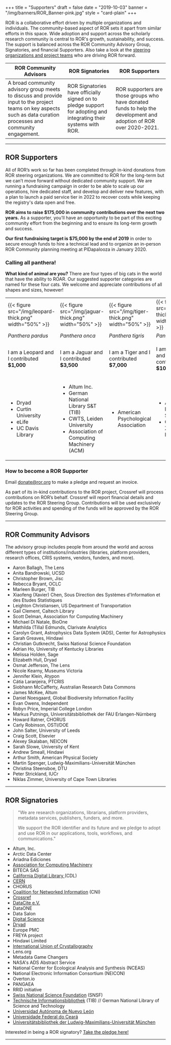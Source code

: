+++
title = "Supporters"
draft = false
date = "2019-10-03"
banner = "/img/banners/ROR_Banner-pink.jpg"
style = "card-plain"
+++

ROR is a collaborative effort driven by multiple organizations and individuals. The community-based aspect of ROR sets it apart from similar efforts in this space. Wide adoption and support across the scholarly research community is central to ROR's growth, sustainability, and success. The support is balanced across the ROR Community Advisory Group, Signatories, and financial Supporters. Also take a look at the [steering organizations and project teams](/about) who are driving ROR forward.

|ROR Community Advisors	|ROR Signatories	|ROR Supporters	|
|---	|---	|--- |
|A broad community advisory group meets to discuss and provide input to the project teams on key aspects such as data curation processes and community engagement. |ROR Signatories have officially signed on to pledge support for adopting and integrating their systems with ROR. 	|ROR supporters are those groups who have donated funds to help the development and adoption of ROR over 2020-2021.	|

---

## ROR Supporters

All of ROR’s work so far has been completed through in-kind donations from ROR steering organizations. We are committed to ROR for the long-term but we can’t move forward without dedicated community support. We are running a fundraising campaign in order to be able to scale up our operations, hire dedicated staff, and develop and deliver new features, with a plan to launch a paid service tier in 2022 to recover costs while keeping the registry's data open and free.

**ROR aims to raise $175,000 in community contributions over the next two years.** As a supporter, you’ll have an opportunity to be part of this exciting community effort from the beginning and to ensure its long-term growth and success.

**Our first fundraising target is $75,000 by the end of 2019** in order to secure enough funds to hire a technical lead and to organize an in-person ROR Community planning meeting at PIDapalooza in January 2020.

### Calling all panthera!

**What kind of animal are you?**
There are four types of big cats in the world that have the ability to ROAR. Our suggested supporter categories are named for these four cats. We welcome and appreciate contributions of all shapes and sizes, however!

<table id="donations-table">
	<tbody>
		<tr>
			<td>{{< figure src="/img/leopard-thick.png" width="50%" >}}</td>
			<td>{{< figure src="/img/jaguar-thick.png" width="50%" >}}</td>
			<td>{{< figure src="/img/tiger-thick.png" width="50%" >}}</td>
			<td>{{< figure src="/img/lion-thick.png" width="50%" >}}</td>
		</tr>
		<tr>
			<td><em>Panthera pardus</em></td>
			<td><em>Panthera onca</em></td>
			<td><em>Panthera tigris</em></td>
			<td><em>Panthera leo</em></td>
		</tr>
		<tr>
			<td><p>I am a Leopard and I contributed <strong>$1,000</strong></p></td>
			<td><p>I am a Jaguar and I contributed <strong>$3,500</strong></p></td>
			<td><p>I am a Tiger and I contributed <strong>$7,000</strong></p></td>
			<td><p>I am a Lioness and I contributed <strong>$10,000</strong></p></td>
		</tr>
		<tr>
			<td>
				<ul>
					<li>Dryad</li>
					<li>Curtin University</li>
					<li>eLife</li>
          <li>UC Davis Library</li>
				</ul>
			</td>
			<td>
				<ul>
					<li>Altum Inc.</li>
					<li>German National Library S&T (TIB)</li>
					<li>CWTS, Leiden University</li>
					<li>Association of Computing Machinery (ACM)</li>
				</ul>
			</td>
			<td>
				<ul>
					<li>American Psychological Association</li>
				</ul>
			</td>
			<td>
				<ul>
					<li>American Physical Society</li>
          <li>Chan Zuckerberg Initiative</li>
				</ul>
			</td>
		</tr>
	</tbody>
</table>


### How to become a ROR Supporter

Email <donate@ror.org> to make a pledge and request an invoice.

As part of its in-kind contributions to the ROR project, Crossref will process contributions on ROR’s behalf. Crossref will report financial details and updates to the ROR Steering Group. Contributions will be used exclusively for ROR activities and spending of the funds will be approved by the ROR Steering Group.

---

## ROR Community Advisors
The advisory group includes people from around the world and across different types of institutions/industries (libraries, platform providers, research offices, CRIS systems, vendors, funders, and more).  

-   Aaron Ballagh, The Lens    
-   Anita Bandrowski, UCSD    
-   Christopher Brown, Jisc    
-   Rebecca Bryant,	OCLC    
-   Marleen Burger,	TIB    
-   Xiaofeng (Xavier) Chen,	Sous Direction des Systèmes d'Information et des Etudes Statistiques    
-   Leighton Christiansen, US Department of Transportation    
-   Gail Clement,	Caltech Library    
-   Scott Delman,	Association for Computing Machinery    
-   Michael Di Natale, BioOne    
-   Mathilda (Tilla) Edmunds,	Clarivate Analytics    
-   Carolyn Grant, Astrophysics Data System (ADS), Center for Astrophysics
-   Sarah Greaves, Hindawi    
-   Christian Gutknecht, Swiss National Science Foundation    
-   Adrian Ho, University of Kentucky Libraries    
-   Melissa Holden,	Sage    
-   Elizabeth Hull,	Dryad    
-   Osmat Jefferson, The Lens    
-   Nicole Kearny, Museums Victoria    
-   Jennifer Klein,	Atypon    
-   Cátia Laranjeira,	PTCRIS    
-   Siobhann McCafferty, Australian Research Data Commons    
-   James McKee, Altum    
-   Daniel Noesgaard,	Global Biodiversity Information Facility    
-   Evan Owens,	Independent    
-   Robyn Price,	Imperial College London    
-   Markus Putnings,	Universitätsbibliothek der FAU Erlangen-Nürnberg    
-   Howard Ratner, CHORUS    
-   Carly Robinson, OSTI/DOE    
-   John Salter, University of Leeds    
-   Craig Scott, Elsevier    
-   Alexey Skalaban, NEICON    
-   Sarah  Slowe,	University of Kent    
-   Andrew Smeall, Hindawi    
-   Arthur Smith,	American Physical Society    
-   Martin Spenger,	Ludwig-Maximilians-Universität München
-   Christina Steensboe, DTU    
-   Peter Strickland,	IUCr    
-   Niklas Zimmer, University of Cape Town Libraries    

---

## ROR Signatories

> "We are research organizations, librarians, platform providers, metadata services, publishers, funders, and more.
>
> We support the ROR identifier and its future and we pledge to adopt and use ROR in our applications, tools, workflows, and communications."


-   Altum, Inc.
-   Arctic Data Center
-   Ariadna Ediciones
-   [Association for Computing Machinery](https://ror.org/03wsadn68) 
-   BITECA SAS
-   [California Digital Library ](https://ror.org/03yrm5c26)(CDL)
-   [CERN](https://ror.org/01ggx4157)
-   CHORUS
-   [Coalition for Networked Information](https://ror.org/043fjtb89) (CNI)
-   [Crossref](https://ror.org/02twcfp32)
-   [DataCite e.V.](https://ror.org/04wxnsj81)
-   DataONE
-   Data Salon
-   [Digital Science](https://ror.org/02ktfc112)
-   [Dryad](https://ror.org/00x6h5n95)
-   Europe PMC
-   FREYA project 
-   Hindawi Limited
-   [International Union of Crystallography](https://ror.org/00vdend65)
-   Lens.org
-   Metadata Game Changers
-   NASA's ADS Abstract Service
-   National Center for Ecological Analysis and Synthesis (NCEAS)
-   National Electronic Information Consortium (NEICON)
-   Overton.io
-   PANGAEA
-   RRID initiative
-   [Swiss National Science Foundation](https://ror.org/00yjd3n13) (SNSF)
-   [Technische Informationsbibliothek](https://ror.org/04aj4c181) (TIB) // German National Library of Science and Technology
-   [Universidad Autónoma de Nuevo León](https://ror.org/01fh86n78)
-   [Universidade Federal do Ceará](https://ror.org/03srtnf24)
-   [Universitätsbibliothek der Ludwig-Maximilians-Universität München](https://ror.org/05591te55)

Interested in being a ROR signatory? [Take the pledge here!](https://tinyurl.com/ror-supporters)

---

